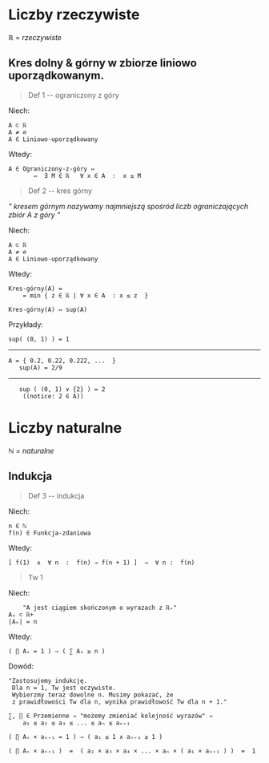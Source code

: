 
# Liczby rzeczywiste

ℝ = _rzeczywiste_

## Kres dolny & górny w zbiorze liniowo uporządkowanym.
>Def 1 -- ograniczony z góry

Niech:

    A ⊂ ℝ  
    A ≠ ∅  
    A ∈ Liniowo-uporządkowany
Wtedy:

    A ∈ Ograniczony-z-góry ⇔ 
           ⇔  ∃ M ∈ ℝ   ∀ x ∈ A  :  x ≤ M

>Def 2 -- kres górny

_"
kresem górnym nazywamy najmniejszą spośród liczb ograniczających zbiór A z góry
"_

Niech:

    A ⊂ ℝ  
    A ≠ ∅  
    A ∈ Liniowo-uporządkowany
Wtedy:

    Kres-górny(A) =
        = min { z ∈ ℝ | ∀ x ∈ A  : x ≤ z  } 
    
    Kres-górny(A) ⇔ sup(A)


Przykłady:

    sup( (0, 1) ) = 1
---
    A = { 0.2, 0.22, 0.222, ...  }
       sup(A) = 2/9
---
       sup ( (0, 1) ∨ {2} ) = 2
        ((notice: 2 ∈ A))

# Liczby naturalne
ℕ = _naturalne_

## Indukcja
>Def 3 -- indukcja

Niech:

    n ∈ ℕ
    f(n) ∈ Funkcja-zdaniowa
Wtedy:

    [ f(1)  ∧  ∀ n  :  f(n) ⇒ f(n + 1) ]  ⇒  ∀ n :  f(n)

>Tw 1

Niech:

        "A jest ciągiem skończonym o wyrazach z ℝ₊"
    Aₙ ⊂ ℝ+
    |Aₙ| = n
    
Wtedy:

    ( ∏ Aₙ = 1 ) ⇒ ( ∑ Aₙ ≥ n )
Dowód:

    "Zastosujemy indukcję.
     Dla n = 1, Tw jest oczywiste.
     Wybierzmy teraz dowolne n. Musimy pokazać, że
     z prawidłowości Tw dla n, wynika prawidłowość Tw dla n + 1."

    ∑, ∏ ∈ Przemienne ⇒ "możemy zmieniać kolejność wyrazów" ⇒ 
        a₁ ≤ a₂ ≤ a₃ ≤ ... ≤ aₙ ≤ aₙ₊₁
    
    ( ∏ Aₙ × aₙ₊₁ = 1 ) ⇒ ( a₁ ≤ 1 ∧ aₙ₊₁ ≥ 1 )

    ( ∏ Aₙ × aₙ₊₁ )  =  ( a₂ × a₃ × a₄ × ... × aₙ × ( a₁ × aₙ₊₁ ) )  =  1



